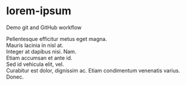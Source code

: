 # lorem-ipsum
Demo git and GitHub workflow  

Pellentesque efficitur metus eget magna.  
Mauris lacinia in nisl at.  
Integer at dapibus nisi. Nam.  
Etiam accumsan et ante id.  
Sed id vehicula elit, vel.  
Curabitur est dolor, dignissim ac.
Etiam condimentum venenatis varius. Donec.  
